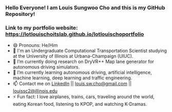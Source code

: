 ### Hello Everyone! I am Louis Sungwoo Cho and this is my GitHub Repository!
### Link to my portfolio website: https://lotlouischoitslab.github.io/lotlouischoportfolio

- 😄 Pronouns: He/Him
- 🏫 I'm an Undergraduate Computational Transportation Scientist studying at the University of Illinois at Urbana-Champaign (UIUC). 
- 🔭 I’m currently doing research on DryVR++ Map lane generator for autonomous driving simulators.
- 🌱 I’m currently learning autonomous driving, artificial intelligence, machine learning, deep learning and traffic engineering.
- 📫 Contact me on [LinkedIn](https://www.linkedin.com/in/louis-sungwoo-cho/) || [louis.sw.cho@gmail.com](mailto:louis.sw.cho@gmail.com) || [louissc2@illinois.edu](mailto:louissc2@illinois.edu)
- ⚡ Fun fact: I love airplanes, trains, cars, traveling around the world, eating Korean food, listening to KPOP, and watching K-Dramas.



<!-- - 👯 I’m looking to collaborate on ...
- 🤔 I’m looking for help with ...
- 💬 Ask me about ... -->

